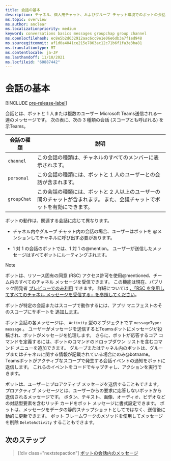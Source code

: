 ```yaml
---
title: 会話の基本
description: チャネル、個人用チャット、およびグループ チャット環境でのボットの会話の概要。
ms.topic: overview
ms.author: anclear
ms.localizationpriority: medium
keyword: conversations basics messages groupchap group channel
ms.openlocfilehash: ec8e5b2d632912aac6cc9e1e06e6db3a7f1ed948
ms.sourcegitcommit: af1d0a4041ce215e7863ac12c71b6f1fa3e3ba81
ms.translationtype: MT
ms.contentlocale: ja-JP
ms.lasthandoff: 11/10/2021
ms.locfileid: "60887442"
---
```

# <a name="conversation-basics"></a>会話の基本

[!INCLUDE [pre-release-label](~/includes/v4-to-v3-pointer-bots.md)]

会話とは、ボットと 1 人または複数のユーザー Microsoft Teams送信される一連のメッセージです。 次の表に、次の 3 種類の会話 (スコープとも呼ばれる) を示Teams。

| 会話の種類 | 説明 |
| ------- | ----------- |
| `channel` | この会話の種類は、チャネルのすべてのメンバーに表示されます。 |
| `personal` | この会話の種類には、ボットと 1 人のユーザーとの会話が含まれます。 |
| `groupChat` | この会話の種類には、ボットと 2 人以上のユーザーの間のチャットが含まれます。 また、会議チャットでボットを有効にできます。 |

ボットの動作は、関連する会話に応じて異なります。

* チャネル内やグループ チャット内の会話の場合、ユーザーはボットを @メンションしてチャネルに呼び出す必要があります。

* 1 対 1 の会話のボットでは、1 対 1 の@mention。 ユーザーが送信したメッセージはすべてボットにルーティングされます。

> [!NOTE]
> ボットは、リソース固有の同意 (RSC) アクセス許可を使用@mentioned、チーム内のすべてのチャネル メッセージを受信できます。 この機能は現在、パブリック開発者 [プレビューでのみ利用](../../../resources/dev-preview/developer-preview-intro.md) できます。 詳細については [、「RSC を使用してすべてのチャネル メッセージを受信する」を参照してください](channel-messages-with-rsc.md)。

ボットが特定の会話またはスコープで動作するには、アプリ マニフェストのそのスコープにサポートを [追加します](~/resources/schema/manifest-schema.md)。

ボット会話の各メッセージは、 `Activity` 型のオブジェクトです `messageType: message` 。 ユーザーがメッセージを送信するとTeamsボットにメッセージが投稿され、ボットがメッセージを処理します。 さらに、ボットが応答するコア コマンドを定義するには、ボットのコマンドのドロップダウン リストを含むコマンド メニューを追加できます。 グループまたはチャネル内のボットは、グループまたはチャネルに関する情報が記載されている場合にのみ@botname。 Teamsボットがアクティブなスコープで発生する会話イベントの通知をボットに送信します。 これらのイベントをコードでキャプチャし、アクションを実行できます。

ボットは、ユーザーにプロアクティブ メッセージを送信することもできます。 プロアクティブ メッセージとは、ユーザーからの要求に応答しないボットから送信されるメッセージです。 ボタン、テキスト、画像、オーディオ、ビデオなどの対話型要素を含むリッチ カードをボット メッセージに書式設定できます。 ボットは、メッセージをデータの静的スナップショットとしてではなく、送信後に動的に更新できます。 ボット フレームワークのメソッドを使用してメッセージを削除 `DeleteActivity` することもできます。

## <a name="next-step"></a>次のステップ

> [!div class="nextstepaction"]
> [ボットの会話内のメッセージ](~/bots/how-to/conversations/conversation-messages.md)
